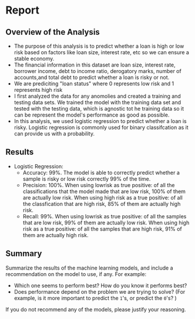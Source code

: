 # Report

## Overview of the Analysis

* The purpose of this analysis is to predict whether a loan is high or low risk based on factors like loan size, interest rate, etc so we can ensure a stable economy.
* The financial information in this dataset are loan size, interest rate, borrower income, debt to income ratio, derogatory marks, number of accounts,and total debt to predict whether a loan is risky or not.
* We are prediciting "loan status" where 0 represents low risk and 1 represents high risk
* I first analyzed the data for any anomolies and created a training and testing data sets. We trained the model with the training data set and tested with the testing data, which is agnostic tot he training data so it can be represent the model's performance as good as possible.
* In this analysis, we used logistic regression to predict whether a loan is risky. Logistic regression is commonly used for binary classifcation as it can provide us with a probability.

## Results

* Logistic Regression:
    * Accuracy: 99%. The model is able to correctly predict whether a sample is risky or low risk correctly 99% of the time.
    * Precision: 100%. When using lowrisk as true positive: of all the classifications that the model made that are low risk, 100% of them are actually low risk. When using high risk as a true positive: of all the classfication that are high risk, 85% of them are actually high risk.
    * Recall: 99%. When using lowrisk as true positive: of all the samples that are low risk, 99% of them are actually low risk. When using high risk as a true positive: of all the samples that are high risk, 91% of them are actually high risk.

## Summary

Summarize the results of the machine learning models, and include a recommendation on the model to use, if any. For example:

* Which one seems to perform best? How do you know it performs best?
* Does performance depend on the problem we are trying to solve? (For example, is it more important to predict the `1`'s, or predict the `0`'s? )

If you do not recommend any of the models, please justify your reasoning.
